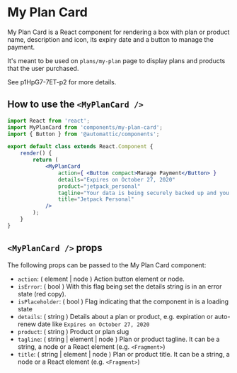 # My Plan Card

My Plan Card is a React component for rendering a box with plan or product name, description and icon, its expiry
date and a button to manage the payment.

It's meant to be used on `plans/my-plan` page to display plans and products that the user purchased.

See p1HpG7-7ET-p2 for more details.

## How to use the `<MyPlanCard />`

```jsx
import React from 'react';
import MyPlanCard from 'components/my-plan-card';
import { Button } from '@automattic/components';

export default class extends React.Component {
	render() {
		return (
			<MyPlanCard
				action={ <Button compact>Manage Payment</Button> }
				details="Expires on October 27, 2020"
				product="jetpack_personal"
				tagline="Your data is being securely backed up and you have access to priority support."
				title="Jetpack Personal"
			/>
		);
	}
}
```

## `<MyPlanCard />` props

The following props can be passed to the My Plan Card component:

- `action`: ( element | node ) Action button element or node.
- `isError`: ( bool ) With this flag being set the details string is in an error state (red copy).
- `isPlaceholder`: ( bool ) Flag indicating that the component in is a loading state
- `details`: ( string ) Details about a plan or product, e.g. expiration or auto-renew date like `Expires on October 27, 2020`
- `product`: ( string ) Product or plan slug
- `tagline`: ( string | element | node ) Plan or product tagline. It can be a string, a node or a React element (e.g. `<Fragment>`)
- `title`: ( string | element | node ) Plan or product title. It can be a string, a node or a React element (e.g. `<Fragment>`)
